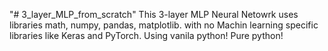 "# 3_layer_MLP_from_scratch" 
This 3-layer MLP Neural Netowrk uses libraries math, numpy, pandas, matplotlib. with no Machin learning specific libraries like Keras and PyTorch.
Using vanila python!
Pure python!
